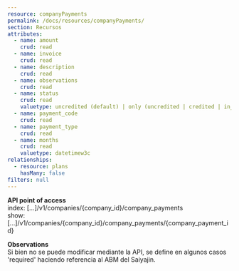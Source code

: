 ```yaml
---
resource: companyPayments
permalink: /docs/resources/companyPayments/
section: Recursos
attributes:
  - name: amount
    crud: read
  - name: invoice
    crud: read
  - name: description
    crud: read
  - name: observations
    crud: read
  - name: status
    crud: read
    valuetype: uncredited (default) | only (uncredited | credited | in_observation)
  - name: payment_code
    crud: read
  - name: payment_type
    crud: read
  - name: months
    crud: read
    valuetype: datetimew3c
relationships:
  - resource: plans
    hasMany: false
filters: null
---
```


**API point of access**<br>
index: [...]/v1/companies/{company_id}/company_payments<br>
show: [...]/v1/companies/{company_id}/company_payments/{company_payment_id}

**Observations**<br>
Si bien no se puede modificar mediante la API, se define en algunos casos 'required' haciendo referencia al ABM del Saiyajin.
